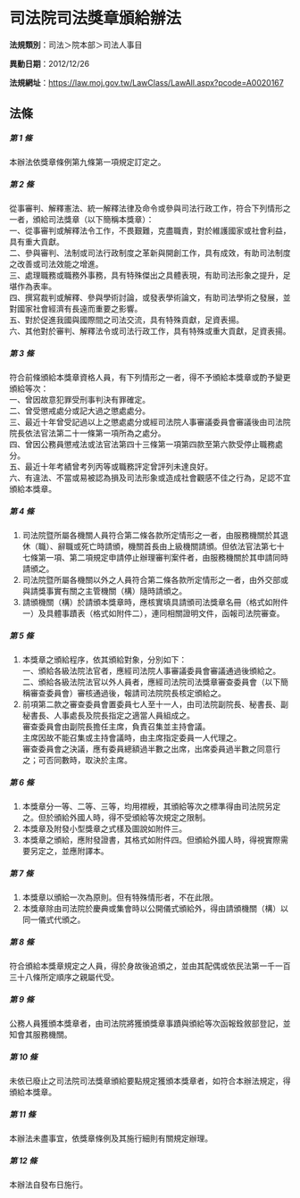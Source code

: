 # 司法院司法獎章頒給辦法

**法規類別**：司法＞院本部＞司法人事目

**異動日期**：2012/12/26  

**法規網址**：https://law.moj.gov.tw/LawClass/LawAll.aspx?pcode=A0020167





## 法條
##### 第 1 條
本辦法依獎章條例第九條第一項規定訂定之。

##### 第 2 條
從事審判、解釋憲法、統一解釋法律及命令或參與司法行政工作，符合下列情形之一者，頒給司法獎章（以下簡稱本獎章）：  
一、從事審判或解釋法令工作，不畏艱難，克盡職責，對於維護國家或社會利益，具有重大貢獻。  
二、參與審判、法制或司法行政制度之革新與開創工作，具有成效，有助司法制度之改善或司法效能之增進。  
三、處理職務或職務外事務，具有特殊傑出之具體表現，有助司法形象之提升，足堪作為表率。  
四、撰寫裁判或解釋、參與學術討論，或發表學術論文，有助司法學術之發展，並對國家社會經濟有長遠而重要之影響。  
五、對於促進我國與國際間之司法交流，具有特殊貢獻，足資表揚。  
六、其他對於審判、解釋法令或司法行政工作，具有特殊或重大貢獻，足資表揚。  

##### 第 3 條
符合前條頒給本獎章資格人員，有下列情形之一者，得不予頒給本獎章或酌予變更頒給等次：  
一、曾因故意犯罪受刑事判決有罪確定。  
二、曾受懲戒處分或記大過之懲處處分。  
三、最近十年曾受記過以上之懲處處分或經司法院人事審議委員會審議後由司法院院長依法官法第二十一條第一項所為之處分。  
四、曾因公務員懲戒法或法官法第四十三條第一項第四款至第六款受停止職務處分。  
五、最近十年考績曾考列丙等或職務評定曾評列未達良好。  
六、有違法、不當或易被認為損及司法形象或造成社會觀感不佳之行為，足認不宜頒給本獎章。  

##### 第 4 條
1. 司法院暨所屬各機關人員符合第二條各款所定情形之一者，由服務機關於其退休（職）、辭職或死亡時請頒，機關首長由上級機關請頒。但依法官法第七十七條第一項、第二項規定申請停止辦理審判案件者，由服務機關於其申請同時請頒之。
1. 司法院暨所屬各機關以外之人員符合第二條各款所定情形之一者，由外交部或與請獎事實有關之主管機關（構）隨時請頒之。
1. 請頒機關（構）於請頒本獎章時，應核實填具請頒司法獎章名冊（格式如附件一）及具體事蹟表（格式如附件二），連同相關證明文件，函報司法院審查。

##### 第 5 條
1. 本獎章之頒給程序，依其頒給對象，分別如下：  
一、頒給各級法院法官者，應經司法院人事審議委員會審議通過後頒給之。  
二、頒給各級法院法官以外人員者，應經司法院司法獎章審查委員會（以下簡稱審查委員會）審核通過後，報請司法院院長核定頒給之。
1. 前項第二款之審查委員會置委員七人至十一人，由司法院副院長、秘書長、副秘書長、人事處長及院長指定之適當人員組成之。  
審查委員會由副院長擔任主席，負責召集並主持會議。  
主席因故不能召集或主持會議時，由主席指定委員一人代理之。  
審查委員會之決議，應有委員總額過半數之出席，出席委員過半數之同意行之；可否同數時，取決於主席。

##### 第 6 條
1. 本獎章分一等、二等、三等，均用襟綬，其頒給等次之標準得由司法院另定之。但於頒給外國人時，得不受頒給等次規定之限制。
1. 本獎章及附發小型獎章之式樣及圖說如附件三。
1. 本獎章之頒給，應附發證書，其格式如附件四。但頒給外國人時，得視實際需要另定之，並應附譯本。

##### 第 7 條
1. 本獎章以頒給一次為原則。但有特殊情形者，不在此限。
1. 本獎章除由司法院於慶典或集會時以公開儀式頒給外，得由請頒機關（構）以同一儀式代頒之。

##### 第 8 條
符合頒給本獎章規定之人員，得於身故後追頒之，並由其配偶或依民法第一千一百三十八條所定順序之親屬代受。

##### 第 9 條
公務人員獲頒本獎章者，由司法院將獲頒獎章事蹟與頒給等次函報銓敘部登記，並知會其服務機關。

##### 第 10 條
未依已廢止之司法院司法獎章頒給要點規定獲頒本獎章者，如符合本辦法規定，得頒給本獎章。

##### 第 11 條
本辦法未盡事宜，依獎章條例及其施行細則有關規定辦理。

##### 第 12 條
本辦法自發布日施行。


